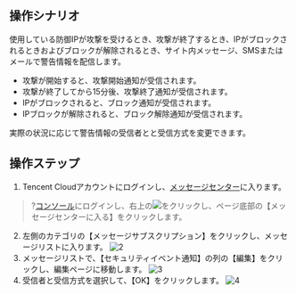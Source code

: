 

## 操作シナリオ
使用している防御IPが攻撃を受けるとき、攻撃が終了するとき、IPがブロックされるときおよびブロックが解除されるとき、サイト内メッセージ、SMSまたはメールで警告情報を配信します。
- 攻撃が開始すると、攻撃開始通知が受信されます。
- 攻撃が終了してから15分後、攻撃終了通知が受信されます。
- IPがブロックされると、ブロック通知が受信されます。
- IPブロックが解除されると、ブロック解除通知が受信されます。

実際の状況に応じて警告情報の受信者とと受信方式を変更できます。

## 操作ステップ
1. Tencent Cloudアカウントにログインし、[メッセージセンター](https://console.cloud.tencent.com/message/detail/45743360)に入ります。
 >?[コンソール](https://console.cloud.tencent.com/dayu/overview)にログインし、右上の<img src="https://main.qcloudimg.com/raw/00487734872fb32f9f58685345cd82ff.png"  style="margin:0;">をクリックし、ページ底部の【メッセージセンターに入る】をクリックします。

2. 左側のカテゴリの【メッセージサブスクリプション】をクリックし、メッセージリストに入ります。
 ![2](https://main.qcloudimg.com/raw/1be871b7d51c56b7259c95553a43dadb.png)
3. メッセージリストで、【セキュリティイベント通知】の列の【編集】をクリックし、編集ページに移動します。
 ![3](https://main.qcloudimg.com/raw/e46cac4acc1c8804a51ae4a3fd5098ce.png)
4. 受信者と受信方式を選択して、【OK】をクリックします。
 ![4](https://main.qcloudimg.com/raw/b53c10d662ca7cdc0c1ebe320c67dd5a.png)

